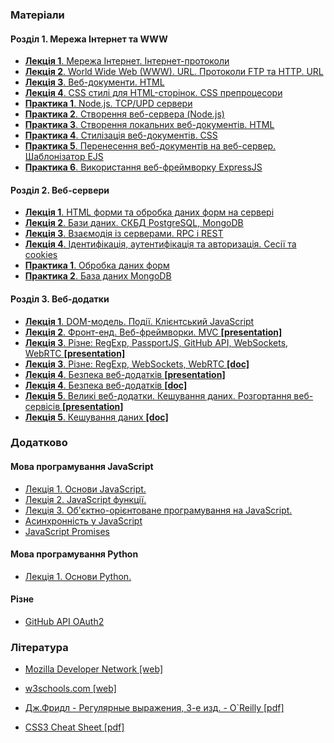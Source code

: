 ### Матеріали
#### Розділ 1. Мережа Інтернет та WWW
* [__Лекція 1__. Мережа Інтернет. Інтернет-протоколи](https://docs.google.com/document/d/1b-kMAThhYetpXmOm4a9W56UmpzobcO0E206dES1MGr8/edit?usp=sharing)
* [__Лекція 2__. World Wide Web (WWW). URL. Протоколи FTP та HTTP. URL](https://docs.google.com/document/d/1aUdlTlbHDYhhdf2gVs1j94FmBrLviKb8QLfFVxqi-0A/edit?usp=sharing)
* [__Лекція 3__. Веб-документи. HTML](https://docs.google.com/document/d/1Tv8rHao5HrPVEXb-oBW0PBNob6lxxRNrDgeYRsNXrUM/edit?usp=sharing)
* [__Лекція 4__. CSS стилі для HTML-сторінок. CSS препроцесори](https://docs.google.com/document/d/1GW0ElUPt42Ovl1N-0vdzh5Ov0Pmc_XcVVm1vh5_Om_0/edit?usp=sharing)
* [__Практика 1__. Node.js. TCP/UPD сервери](https://docs.google.com/document/d/1mld2i2IOzibbQfRr7puVZnyphCHn0UK3egm39uZFKEg/edit?usp=sharing)
* [__Практика 2__. Створення веб-сервера (Node.js)](https://docs.google.com/document/d/1VudR5m8HZ9S7RMNT3ge9b8hED8Lchx-OdPRVPY5gUK8/edit?usp=sharing)
* [__Практика 3__. Створення локальних веб-документів. HTML](https://docs.google.com/document/d/1SfcG2e1EjjhKd4cuurEgtgq8J4eb07eOfD4jVn-zYXI/edit?usp=sharing)
* [__Практика 4__. Стилізація веб-документів. CSS](https://docs.google.com/document/d/1v4kIemN3qgGfmeOXYWrJ3kmvqa0OIXCXR5XigcTx010/edit?usp=sharing)
* [__Практика 5__. Перенесення веб-документів на веб-сервер. Шаблонізатор EJS](https://docs.google.com/document/d/1iki7n8Lv6vigWvxzIH4Q9WfCG2VD2tLbN-3SW1xD1wo/edit?usp=sharing)
* [__Практика 6__. Використання веб-фреймворку ExpressJS](https://docs.google.com/document/d/1UeVu_m42o9gMfahnI9J8rqP1X12hMahNXrBKtf763Ro/edit?usp=sharing)

#### Розділ 2. Веб-сервери
* [__Лекція 1__. HTML форми та обробка даних форм на сервері](https://docs.google.com/document/d/1v4XTd-GjySxMYO9bJe5r1qvbp1Ar6aoYdr0XM4vDfQ4/edit?usp=sharing)
* [__Лекція 2__. Бази даних. СКБД PostgreSQL, MongoDB](https://docs.google.com/document/d/1eUSkjpnFdsBIcmFfr3VuYU5NYDZWcWqJcokqozLJNHk/edit?usp=sharing)
* [__Лекція 3__. Взаємодія із серверами. RPC i REST](https://docs.google.com/document/d/1itXB78R5S8LMTUG3iAeDROSuB01IalxLV_Woe8Ufezc/edit?usp=sharing)
* [__Лекція 4__. Ідентифікація, аутентифікація та авторизація. Сесії та cookies](https://docs.google.com/document/d/1FtMf7wM4i6hvHKhlGk9pOVhubPaJ1q0lRzw7eSJ6Now/edit?usp=sharing)
* [__Практика 1__. Обробка даних форм](https://docs.google.com/document/d/161QGwC2GwhoXnf11kC83CY4vZ7t0FaoKj5keog3AObA/edit?usp=sharing)
* [__Практика 2__. База даних MongoDB](https://docs.google.com/document/d/1Oy6_hV-YEjYZOxlqWqR5SseA1CC6goMkzZ2qpdxDCQM/edit?usp=sharing)

#### Розділ 3. Веб-додатки
* [__Лекція 1__. DOM-модель. Події. Клієнтський JavaScript](https://docs.google.com/document/d/1mIldGzuvFkXogoe8Y-nOXhJxcXXkmFcXeO9jFhLW42Y/edit?usp=sharing)
* [__Лекція 2__. Фронт-енд. Веб-фреймворки. MVC __[presentation]__](https://docs.google.com/presentation/d/1POQP5LJ4fj3TlJerf_1ibcv96jaesTkZbUDqsxDAQg8/edit#slide=id.g17c7ff9a54_0_662) 
* [__Лекція 3__. Різне: RegExp, PassportJS, GitHub API, WebSockets, WebRTC __[presentation]__](https://docs.google.com/presentation/d/1LWhSyhzAwEWwkdXmpp824MNriV0mEyCdL8QT2fSHx6g/edit?usp=sharing)
* [__Лекція 3__. Різне: RegExp, WebSockets, WebRTC __[doc]__](https://docs.google.com/document/d/1ELrOLdMG0wKgKKzx2YngUsayla6fhqH_879QLdpc27k/edit?usp=sharing)
* [__Лекція 4__. Безпека веб-додатків __[presentation]__](https://docs.google.com/presentation/d/17GlvPLQGc3VRGhe4qH1QQTqq6Aac7SJcTD5nIPrGsSg/edit?usp=sharing)
* [__Лекція 4__. Безпека веб-додатків __[doc]__](https://docs.google.com/document/d/1OiSVXT9-vU5WYfR-ECPRxPHJnn9moi9u80kptfIhRyE/edit?usp=sharing)
* [__Лекція 5__. Великі веб-додатки. Кешування даних. Розгортання веб-сервісів __[presentation]__](https://docs.google.com/presentation/d/1jytcxN2QytbchuERUO-hp7UaAionvZIb1Yz6Z4wn13I/edit?usp=sharing)
* [__Лекція 5__. Кешування даних __[doc]__](https://docs.google.com/document/d/19t3JmKHsdtKV8HYWPPLw_804qeRxpST493L-azXjOjs/edit?usp=sharing)

### Додатково
#### Мова програмування **JavaScript**
* [Лекція 1. Основи JavaScript.](https://docs.google.com/document/d/1w26wGUTvzBC9bLhoNEfjV4RJPTJ6nlYL6ue3Hc8NKD4/edit?usp=sharing)
* [Лекція 2. JavaScript функції.](https://docs.google.com/document/d/1YCbH5xZuIL4F0R_0ZSNdm5FlMLqpXv2WnfVgUApD3ic/edit?usp=sharing)
* [Лекція 3. Об'єктно-орієнтоване програмування на JavaScript.](https://docs.google.com/document/d/17WC2xmCFv9TdOAKvDK0ETcR-bYsk22i1m9aCRZFYARQ/edit?usp=sharing)
* [Асинхронність у JavaScript](https://github.com/PublicHadyniak/webprogbase/wiki/%D0%90%D1%81%D0%B8%D0%BD%D1%85%D1%80%D0%BE%D0%BD%D0%BD%D1%96%D1%81%D1%82%D1%8C-%D1%83-JavaScript)
* [JavaScript Promises](https://github.com/PublicHadyniak/webprogbase/wiki/JavaScript-Promises)

#### Мова програмування **Python**
* [Лекція 1. Основи Python.][python1]

#### Різне
* [GitHub API OAuth2][github-oauth]

### Література
* [Mozilla Developer Network [web]][book-mdn]
* [w3schools.com [web]](http://www.w3schools.com/)
* [Дж.Фридл - Регулярные выражения, 3-е изд. - O`Reilly [pdf]][book-regex]
* [CSS3 Cheat Sheet [pdf]][book-css-sheet]

  [book-regex]: https://drive.google.com/open?id=0B2DT7H96sv8fTWxwRktTYTdIdEE
  [book-mdn]: https://developer.mozilla.org/en-US/
  [book-css-sheet]: http://media.mediatemple.netdna-cdn.com/wp-content/uploads/images/css3-cheat-sheet/css3-cheat-sheet.pdf
  [python1]: https://docs.google.com/document/d/1T3bio3l5GGc9-4XBGFstfcj8i67MfFygu-bYqvB0haU/edit?usp=sharing
  [github-oauth]: https://docs.google.com/document/d/11BCmzX_n2PqQIUvFN_nAUN31lWw_3s0LBi7-tHu_FoM/edit?usp=sharing
